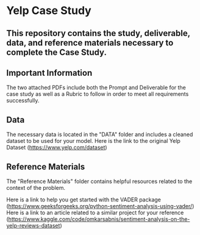 # Yelp Case Study

## This repository contains the study, deliverable, data, and reference materials necessary to complete the Case Study.

## Important Information
The two attached PDFs include both the Prompt and Deliverable for the case study as well as a Rubric to follow in order to meet all requirements successfully.

## Data
The necessary data is located in the "DATA" folder and includes a cleaned dataset to be used for your model. Here is the link to the original Yelp Dataset (https://www.yelp.com/dataset)

## Reference Materials
The "Reference Materials" folder contains helpful resources related to the context of the problem. 

Here is a link to help you get started with the VADER package (https://www.geeksforgeeks.org/python-sentiment-analysis-using-vader/)
Here is a link to an article related to a similar project for your reference (https://www.kaggle.com/code/omkarsabnis/sentiment-analysis-on-the-yelp-reviews-dataset)
